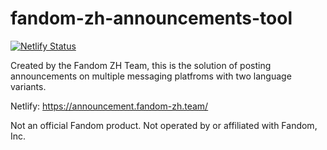 # fandom-zh-announcements-tool

[![Netlify Status](https://api.netlify.com/api/v1/badges/35b3cb85-58df-415e-b25d-8e1329225c29/deploy-status)](https://app.netlify.com/sites/fdzh-announcement/deploys)

Created by the Fandom ZH Team, this is the solution of posting announcements on multiple messaging platfroms with two language variants.

Netlify: <https://announcement.fandom-zh.team/>

Not an official Fandom product. Not operated by or affiliated with Fandom, Inc.
